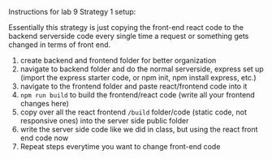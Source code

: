 Instructions for lab 9 Strategy 1 setup:

Essentially this strategy is just copying the front-end react code to the backend serverside code every single time a request or something gets changed in terms of front end.

1. create backend and frontend folder for better organization
2. navigate to backend folder and do the normal serverside, express set up (import the express starter code, or npm init, npm install express, etc.)
3. navigate to the frontend folder and paste react/frontend code into it
4. `npm run build` to build the frontend/react code (write all your frontend changes here)
5. copy over all the react frontend `/build` folder/code (static code, not responsive ones) into the server side public folder
6. write the server side code like we did in class, but using the react front end code now
7. Repeat steps everytime you want to change front-end code
